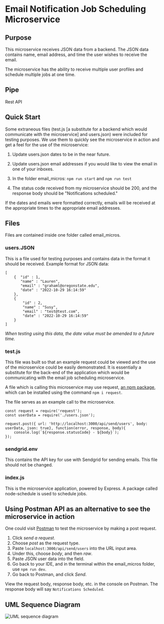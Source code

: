 # Email Notification Job Scheduling Microservice



## Purpose 
This microservice receives JSON data from a backend. The JSON data contains name, email address, and time the user wishes to receive the email.

The microservice has the ability to receive multiple user profiles and schedule multiple jobs at one time. 

## Pipe
Rest API

## Quick Start
Some extraneous files (test.js [a substitute for a backend which would communicate with the microservice] and users.json) were included for testing purposes. We use them to quickly see the microservice in action and get a feel for the use of the microservice:

1. Update users.json dates to be in the near future. 
2. Update users.json email addresses if you would like to view the email in one of your inboxes. 
3. In the folder email_micros:
`npm run start` and 
`npm run test`

4. The status code received from my microservice should be 200, and the response body should be "Notifications scheduled." 

If the dates and emails were formatted correctly, emails will be received at the appropriate times to the appropriate email addresses. 


## Files
Files are contained inside one folder called email_micros.
### users.JSON
This is a file used for testing purposes and contains data in the format it should be received. Example format for JSON data:

```
[
    {  "id" : 1,
       "name" : "Lauren",
       "email" : "grahaml@oregonstate.edu",
       "date" : "2022-10-29 16:14:59"
    },
    {   
        "id" : 2,
        "name" : "Susy",
        "email" : "test@test.com",
        "date" : "2022-10-29 16:14:59"
    }
]
```
*When testing using this data, the date value must be amended to a future time.*

### test.js
This file was built so that an example request could be viewed and the use of the microservice could be easily demonstrated. It is essentially a substitute for the back-end of the application which would be communicating with the email job scheduling microservice. 

A file which is calling this microservice may use request, [an npm package](https://www.npmjs.com/package/request), which can be installed using the command `npm i request`. 

The file serves as an example call to the microservice. 

```
const request = require('request');
const userData = require('./users.json');

request.post({ url: 'http://localhost:3000/api/send/users', body: userData, json: true}, function(error, response, body){
    console.log(`${response.statusCode} - ${body}`);
});

```

### sendgrid.env
This contains the API key for use with Sendgrid for sending emails. This file should not be changed.

### index.js

This is the microservice application, powered by Express. A package called node-schedule is used to schedule jobs. 


## Using Postman API as an alternative to see the microservice in action

One could visit [Postman](https://web.postman.co/) to test the microservice by making a post request. 
1. Click *send a request*.
2. Choose *post* as the request type.
3. Paste `localhost:3000/api/send/users` into the URL input area. 
4. Under this, choose *body*, and then *raw*. 
5. Paste JSON user data into the field.
6. Go back to your IDE, and in the terminal within the email_micros folder, use `npm run dev`.
7. Go back to Postman, and click *Send*.

View the request body, response body, etc. in the console on Postman. The response body will say `Notifications Scheduled`. 


## UML Sequence Diagram

![UML sequence diagram](https://user-images.githubusercontent.com/63523604/198895464-ba5a6281-2b1a-4190-8daa-aae5736d142e.png)
